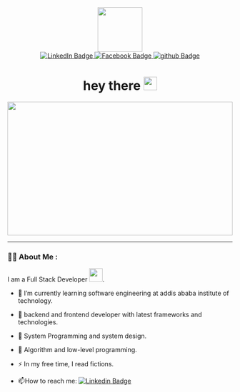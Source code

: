 <div id="header" align="center">
  <img src="https://media.giphy.com/media/M9gbBd9nbDrOTu1Mqx/giphy.gif" width="100"/>
</div>

<div id="badges" align="center">
  <a href="https://www.linkedin.com/in/bahailu-abera-05a154225/">
    <img src="https://img.shields.io/badge/LinkedIn-blueviolet?style=for-the-badge&logo=linkedin&logoColor=white" alt="LinkedIn Badge"/>
  </a>
  <a href="https://www.facebook.com/aberabahailu/">
    <img src="https://img.shields.io/badge/FaceBook-blue?style=for-the-badge&logo=facebook&logoColor=white" alt="Facebook Badge"/>
  </a>
  <a href="https://github.com/bahailu-abera/">
    <img src="https://img.shields.io/badge/Github-black?style=for-the-badge&logo=github&logoColor=white" alt="github Badge"/>
  </a>
  <div>
  <img src="https://komarev.com/ghpvc/?username=bahailu-abera&style=flat-square&color=blue" alt=""/>
  </div>
</div>

<h1 align="center">
  hey there
  <img src="https://media.giphy.com/media/hvRJCLFzcasrR4ia7z/giphy.gif" width="30px"/>
</h1>

<div id="header" align="center">
  <img src="https://media.giphy.com/media/4H3Ii5eLChYul9p7NL/giphy-downsized-large.gif" width="100%" height="300"/>
</div>

---

### :man_technologist: About Me :
I am a Full Stack Developer <img src="https://media.giphy.com/media/WUlplcMpOCEmTGBtBW/giphy.gif" width="30">.

- :telescope: I’m currently learning software engineering at addis ababa institute of technology.
- :telescope: backend and frontend developer with latest frameworks and technologies.

- :seedling: System Programming and system design.
- :seedling: Algorithm and low-level programming.

- :zap: In my free time, I read fictions.

- :mailbox:How to reach me: [![Linkedin Badge](https://img.shields.io/badge/kakbar-blue?style=flat&logo=Linkedin&logoColor=white)](https://www.linkedin.com/in/bahailu-abera-05a154225/)

